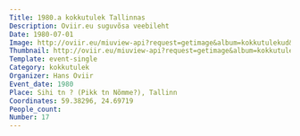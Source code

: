 ```yaml
---
Title: 1980.a kokkutulek Tallinnas
Description: Oviir.eu suguvõsa veebileht
Date: 1980-07-01
Image: http://oviir.eu/miuview-api?request=getimage&album=kokkutulekud&item=1980-17.-kokkutulek-tallinnas-nmmel-pikal-tnaval.jpg&size=1200&mode=longest
Thumbnail: http://oviir.eu/miuview-api?request=getimage&album=kokkutulekud&item=1980-17.-kokkutulek-tallinnas-nmmel-pikal-tnaval.jpg&size=600&mode=square
Template: event-single
Category: kokkutulek
Organizer: Hans Oviir
Event_date: 1980
Place: Sihi tn ? (Pikk tn Nõmme?), Tallinn
Coordinates: 59.38296, 24.69719
People_count:
Number: 17
---
```


